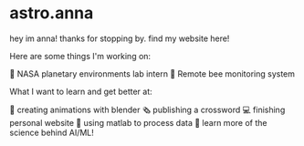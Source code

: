 # astro.anna

hey im anna! thanks for stopping by. find my website here!

Here are some things I'm working on:

🚀 NASA planetary environments lab intern 
🐝 Remote bee monitoring system 

What I want to learn and get better at:

🍩 creating animations with blender 
🗞️ publishing a crossword 
💻 finishing personal website 
🔭 using matlab to process data 
🧠 learn more of the science behind AI/ML!
